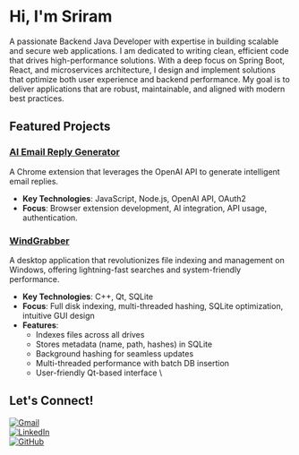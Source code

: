 # Hi, I'm Sriram 
A passionate Backend Java Developer with expertise in building scalable and secure web applications. I am dedicated to writing clean, efficient code that drives high-performance solutions. With a deep focus on Spring Boot, React, and microservices architecture, I design and implement solutions that optimize both user experience and backend performance. My goal is to deliver applications that are robust, maintainable, and aligned with modern best practices.

## Featured Projects

### [AI Email Reply Generator](https://github.com/SRIRAM9487/EmailAssistant)

A Chrome extension that leverages the OpenAI API to generate intelligent email replies.

- **Key Technologies**: JavaScript, Node.js, OpenAI API, OAuth2
- **Focus**: Browser extension development, AI integration, API usage, authentication.

### [WindGrabber](https://github.com/SRIRAM9487/WinGrabber)

A desktop application that revolutionizes file indexing and management on Windows, offering lightning-fast searches and system-friendly performance.

- **Key Technologies**: C++, Qt, SQLite
- **Focus**: Full disk indexing, multi-threaded hashing, SQLite optimization, intuitive GUI design
- **Features**:
  - Indexes files across all drives
  - Stores metadata (name, path, hashes) in SQLite
  - Background hashing for seamless updates
  - Multi-threaded performance with batch DB insertion
  - User-friendly Qt-based interface
\
## Let's Connect!
[![Gmail](https://img.shields.io/badge/Gmail-D14836?style=for-the-badge&logo=gmail&logoColor=white)](mailto:sriram9487tk@gmail.com)  
[![LinkedIn](https://img.shields.io/badge/linkedin-%230077B5.svg?style=for-the-badge&logo=linkedin&logoColor=white)](https://linkedin.com/in/sriram9487)  
[![GitHub](https://img.shields.io/badge/github-%23121011.svg?style=for-the-badge&logo=github&logoColor=white)](https://github.com/SRIRAM9487)
